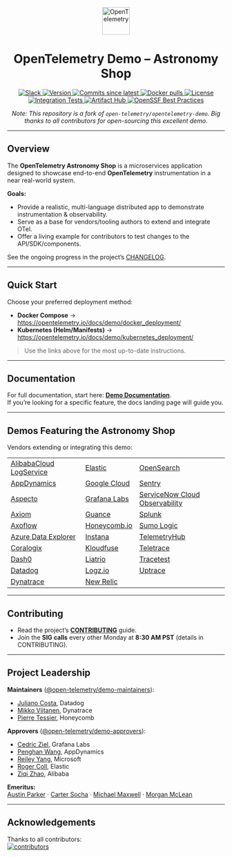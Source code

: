 <!-- Header -->
<div align="center">
  <img src="https://opentelemetry.io/img/logos/opentelemetry-logo-nav.png" alt="OpenTelemetry" width="64" />
  <h1>OpenTelemetry Demo – Astronomy Shop</h1>

  <!-- Badges -->
  <p>
    <a href="https://cloud-native.slack.com/archives/C03B4CWV4DA">
      <img alt="Slack" src="https://img.shields.io/badge/slack-@cncf/otel/demo-brightgreen.svg?logo=slack">
    </a>
    <a href="https://github.com/open-telemetry/opentelemetry-demo/releases">
      <img alt="Version" src="https://img.shields.io/github/v/release/open-telemetry/opentelemetry-demo?color=blueviolet">
    </a>
    <a href="https://github.com/open-telemetry/opentelemetry-demo/graphs/commit-activity">
      <img alt="Commits since latest" src="https://img.shields.io/github/commits-since/open-telemetry/opentelemetry-demo/latest?color=ff69b4&include_prereleases">
    </a>
    <a href="https://hub.docker.com/r/otel/demo">
      <img alt="Docker pulls" src="https://img.shields.io/docker/pulls/otel/demo">
    </a>
    <a href="https://github.com/open-telemetry/opentelemetry-demo/blob/main/LICENSE">
      <img alt="License" src="https://img.shields.io/badge/License-Apache_2.0-blue.svg?color=red">
    </a>
    <a href="https://github.com/open-telemetry/opentelemetry-demo/actions/workflows/run-integration-tests.yml">
      <img alt="Integration Tests" src="https://github.com/open-telemetry/opentelemetry-demo/actions/workflows/run-integration-tests.yml/badge.svg">
    </a>
    <a href="https://artifacthub.io/packages/helm/opentelemetry-helm/opentelemetry-demo">
      <img alt="Artifact Hub" src="https://img.shields.io/endpoint?url=https://artifacthub.io/badge/repository/opentelemetry-demo">
    </a>
    <a href="https://www.bestpractices.dev/en/projects/9247">
      <img alt="OpenSSF Best Practices" src="https://www.bestpractices.dev/projects/9247/badge">
    </a>
  </p>

  <p><em>
    Note: This repository is a fork of <code>open-telemetry/opentelemetry-demo</code>.  
    Big thanks to all contributors for open-sourcing this excellent demo.
  </em></p>
</div>

---

## Overview

The **OpenTelemetry Astronomy Shop** is a microservices application designed to showcase end-to-end **OpenTelemetry** instrumentation in a near real-world system.

**Goals:**
- Provide a realistic, multi-language distributed app to demonstrate instrumentation & observability.
- Serve as a base for vendors/tooling authors to extend and integrate OTel.
- Offer a living example for contributors to test changes to the API/SDK/components.

See the ongoing progress in the project’s [CHANGELOG](https://github.com/open-telemetry/opentelemetry-demo/blob/main/CHANGELOG.md).

---

## Quick Start

Choose your preferred deployment method:

- **Docker Compose** → https://opentelemetry.io/docs/demo/docker_deployment/  
- **Kubernetes (Helm/Manifests)** → https://opentelemetry.io/docs/demo/kubernetes_deployment/

> Use the links above for the most up-to-date instructions.

---

## Documentation

For full documentation, start here: **[Demo Documentation][docs]**.  
If you’re looking for a specific feature, the docs landing page will guide you.

---

## Demos Featuring the Astronomy Shop

Vendors extending or integrating this demo:

|                           |                |                                  |
|---------------------------|----------------|----------------------------------|
| [AlibabaCloud LogService] | [Elastic]      | [OpenSearch]                     |
| [AppDynamics]             | [Google Cloud] | [Sentry]                         |
| [Aspecto]                 | [Grafana Labs] | [ServiceNow Cloud Observability] |
| [Axiom]                   | [Guance]       | [Splunk]                         |
| [Axoflow]                 | [Honeycomb.io] | [Sumo Logic]                     |
| [Azure Data Explorer]     | [Instana]      | [TelemetryHub]                   |
| [Coralogix]               | [Kloudfuse]    | [Teletrace]                      |
| [Dash0]                   | [Liatrio]      | [Tracetest]                      |
| [Datadog]                 | [Logz.io]      | [Uptrace]                        |
| [Dynatrace]               | [New Relic]    |                                  |

---

## Contributing

- Read the project’s **[CONTRIBUTING](CONTRIBUTING.md)** guide.  
- Join the **SIG calls** every other Monday at **8:30 AM PST** (details in CONTRIBUTING).

---

## Project Leadership

**Maintainers** ([@open-telemetry/demo-maintainers](https://github.com/orgs/open-telemetry/teams/demo-maintainers)):  
- [Juliano Costa](https://github.com/julianocosta89), Datadog  
- [Mikko Viitanen](https://github.com/mviitane), Dynatrace  
- [Pierre Tessier](https://github.com/puckpuck), Honeycomb

**Approvers** ([@open-telemetry/demo-approvers](https://github.com/orgs/open-telemetry/teams/demo-approvers)):  
- [Cedric Ziel](https://github.com/cedricziel), Grafana Labs  
- [Penghan Wang](https://github.com/wph95), AppDynamics  
- [Reiley Yang](https://github.com/reyang), Microsoft  
- [Roger Coll](https://github.com/rogercoll), Elastic  
- [Ziqi Zhao](https://github.com/fatsheep9146), Alibaba

**Emeritus:**  
[Austin Parker](https://github.com/austinlparker) · [Carter Socha](https://github.com/cartersocha) · [Michael Maxwell](https://github.com/mic-max) · [Morgan McLean](https://github.com/mtwo)

---

## Acknowledgements

Thanks to all contributors:  
[![contributors](https://contributors-img.web.app/image?repo=open-telemetry/opentelemetry-demo)](https://github.com/open-telemetry/opentelemetry-demo/graphs/contributors)

[docs]: https://opentelemetry.io/docs/demo/

<!-- Links for Demos featuring the Astronomy Shop section -->
[AlibabaCloud LogService]: https://github.com/aliyun-sls/opentelemetry-demo
[AppDynamics]: https://www.appdynamics.com/blog/cloud/how-to-observe-opentelemetry-demo-app-in-appdynamics-cloud/
[Aspecto]: https://github.com/aspecto-io/opentelemetry-demo
[Axiom]: https://play.axiom.co/axiom-play-qf1k/dashboards/otel.traces.otel-demo-traces
[Axoflow]: https://axoflow.com/opentelemetry-support-in-more-detail-in-axosyslog-and-syslog-ng/
[Azure Data Explorer]: https://github.com/Azure/Azure-kusto-opentelemetry-demo
[Coralogix]: https://coralogix.com/blog/configure-otel-demo-send-telemetry-data-coralogix
[Dash0]: https://github.com/dash0hq/opentelemetry-demo
[Datadog]: https://docs.datadoghq.com/opentelemetry/guide/otel_demo_to_datadog
[Dynatrace]: https://www.dynatrace.com/news/blog/opentelemetry-demo-application-with-dynatrace/
[Elastic]: https://github.com/elastic/opentelemetry-demo
[Google Cloud]: https://github.com/GoogleCloudPlatform/opentelemetry-demo
[Grafana Labs]: https://github.com/grafana/opentelemetry-demo
[Guance]: https://github.com/GuanceCloud/opentelemetry-demo
[Honeycomb.io]: https://github.com/honeycombio/opentelemetry-demo
[Instana]: https://github.com/instana/opentelemetry-demo
[Kloudfuse]: https://github.com/kloudfuse/opentelemetry-demo
[Liatrio]: https://github.com/liatrio/opentelemetry-demo
[Logz.io]: https://logz.io/learn/how-to-run-opentelemetry-demo-with-logz-io/
[New Relic]: https://github.com/newrelic/opentelemetry-demo
[OpenSearch]: https://github.com/opensearch-project/opentelemetry-demo
[Sentry]: https://github.com/getsentry/opentelemetry-demo
[ServiceNow Cloud Observability]: https://docs.lightstep.com/otel/quick-start-operator#send-data-from-the-opentelemetry-demo
[Splunk]: https://github.com/signalfx/opentelemetry-demo
[Sumo Logic]: https://www.sumologic.com/blog/common-opentelemetry-demo-application/
[TelemetryHub]: https://github.com/TelemetryHub/opentelemetry-demo/tree/telemetryhub-backend
[Teletrace]: https://github.com/teletrace/opentelemetry-demo
[Tracetest]: https://github.com/kubeshop/opentelemetry-demo
[Uptrace]: https://github.com/uptrace/uptrace/tree/master/example/opentelemetry-demo
